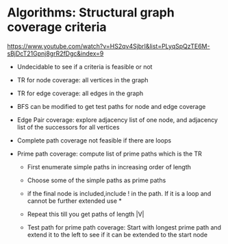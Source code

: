 # Algorithms: Structural graph coverage criteria  
https://www.youtube.com/watch?v=HS2qv4SjbrI&list=PLyqSpQzTE6M-sBjDcT21Gpnj8grR2fDgc&index=9

* Undecidable to see if a criteria is feasible or not  
* TR for node coverage: all vertices in the graph  
* TR for edge coverage: all edges in the graph  
* BFS can be modified to get test paths for node and edge coverage  
  
* Edge Pair coverage: explore adjacency list of one node, and adjacency list of the successors for all vertices  
  
* Complete path coverage not feasible if there are loops  
  
* Prime path coverage: compute list of prime paths which is the TR  
  * First enumerate simple paths in increasing order of length  
  * Choose some of the simple paths as prime paths  
  * if the final node is included,include ! in the path. If it is a loop and cannot be further extended use *  
  * Repeat this till you get paths of length |V|  
    
  * Test path for prime path coverage: Start with longest prime path and extend it to the left to see if it can be extended to the start node  
    
    

